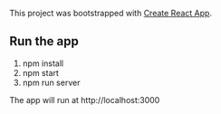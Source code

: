 This project was bootstrapped with [Create React App](https://github.com/facebook/create-react-app).

## Run the app

1. npm install
2. npm start
3. npm run server

The app will run at http://localhost:3000


